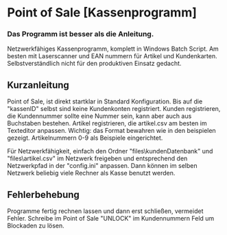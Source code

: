 # Point of Sale [Kassenprogramm]
### Das Programm ist besser als die Anleitung.

Netzwerkfähiges Kassenprogramm, komplett in Windows Batch Script.
Am besten mit Laserscanner und EAN nummern für Artikel und Kundenkarten.
Selbstverständlich nicht für den produktiven Einsatz gedacht.

## Kurzanleitung
Point of Sale, ist direkt startklar in Standard Konfiguration. Bis auf die "kassenID" selbst sind keine Kundenkonten registriert.
Kunden registrieren, die Kundennummer sollte eine Nummer sein, kann aber auch aus Buchstaben bestehen.
Artikel registrieren, die artikel.csv am besten im Texteditor anpassen. Wichtig: das Format bewahren wie in den beispielen gezeigt.
Artikelnummern 0-9 als Beispiele eingerichtet.

Für Netzwerkfähigkeit, einfach den Ordner "files\kundenDatenbank" und "files\artikel.csv" im Netzwerk freigeben und entsprechend den Netzwerkpfad in der "config.ini" anpassen.
Dann können im selben Netzwerk beliebig viele Rechner als Kasse benutzt werden.

## Fehlerbehebung
Programme fertig rechnen lassen und dann erst schließen, vermeidet Fehler.
Schreibe im Point of Sale "UNLOCK" im Kundennummern Feld um Blockaden zu lösen.

